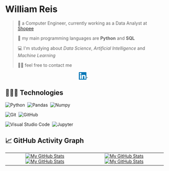 # William Reis

> 🦊 a Computer Engineer, currently working as a Data Analyst at [Shopee](https://shopee.com.br/)
> 
> 🐍 my main programming languages are **Python** and **SQL**
> 
> 💻 I'm studying about _Data Science_, _Artificial Intelligence_ and _Machine Learning_
> 
> 🙋🏼 feel free to contact me
>
> 
<div>
  <p align="center">
  
  <a href="https://www.linkedin.com/in/williamars/" target="_blank">
    <img align="center" alt="William Silva  | Linkedin" width="24px" src="https://github.com/SatYu26/SatYu26/blob/master/Assets/Linkedin.svg" />
  </a> &nbsp;&nbsp;
  
<p>
</div>

## 👨🏼‍💻 Technologies
![Python](https://img.shields.io/badge/-Python-555?style=flat&logo=python)&nbsp;
![Pandas](https://img.shields.io/badge/-Pandas-555?style=flat&logo=pandas)&nbsp;
![Numpy](https://img.shields.io/badge/-Numpy-555?style=flat&logo=numpy)&nbsp;

![Git](https://img.shields.io/badge/-Git-555?style=flat&logo=git)&nbsp;
![GitHub](https://img.shields.io/badge/-GitHub-555?style=flat&logo=github)&nbsp;

![Visual Studio Code](https://img.shields.io/badge/-Visual%20Studio%20Code-555?style=flat&logo=visual-studio-code&logoColor=007ACC)&nbsp;
![Jupyter](https://img.shields.io/badge/-Jupyter-555?style=flat&logo=jupyter)&nbsp;

## 📈 GitHub Activity Graph

<table>
    <tr>
        <td align="center"><a href="https://github.com/williamars#gh-light-mode-only"><img src="https://github-readme-stats.vercel.app/api?username=williamars&show_icons=true&theme=default&include_all_commits=true#gh-light-mode-only" alt="My GitHub Stats"/></a><a href="https://github.com/williamars#gh-dark-mode-only"><img src="https://github-readme-stats.vercel.app/api?username=williamars&show_icons=true&theme=tokyonight&include_all_commits=true#gh-dark-mode-only" alt="My GitHub Stats"/></a></td>
        <td rowspan="2" align="center"><a href="https://github.com/williamars#gh-light-mode-only"><img src="https://github-readme-stats.vercel.app/api/top-langs/?username=williamars&theme=default&langs_count=8#gh-light-mode-only" alt="My GitHub Stats"/></a><a href="https://github.com/williamars#gh-dark-mode-only"><img src="https://github-readme-stats.vercel.app/api/top-langs/?username=williamars&theme=tokyonight&langs_count=8#gh-dark-mode-only" alt="My GitHub Stats"/></a></td>
    </tr>
</table>
